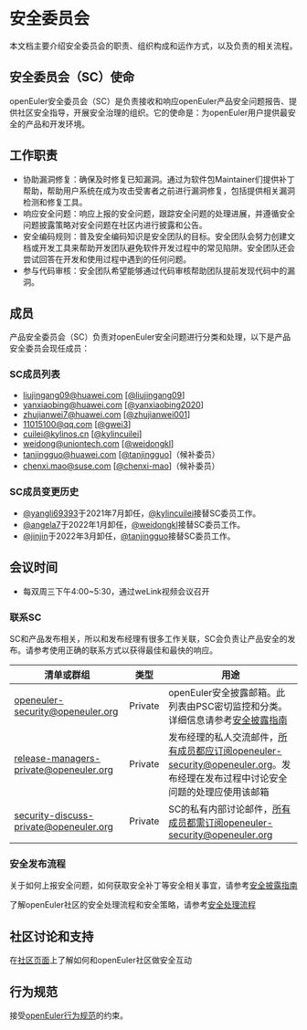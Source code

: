 # 安全委员会

本文档主要介绍安全委员会的职责、组织构成和运作方式，以及负责的相关流程。



## 安全委员会（SC）使命

openEuler安全委员会（SC）是负责接收和响应openEuler产品安全问题报告、提供社区安全指导，开展安全治理的组织。它的使命是：为openEuler用户提供最安全的产品和开发环境。



## 工作职责

+ 协助漏洞修复：确保及时修复已知漏洞。通过为软件包Maintainer们提供补丁帮助，帮助用户系统在成为攻击受害者之前进行漏洞修复，包括提供相关漏洞检测和修复工具。
+ 响应安全问题：响应上报的安全问题，跟踪安全问题的处理进展，并遵循安全问题披露策略对安全问题在社区内进行披露和公告。
+ 安全编码规则：普及安全编码知识是安全团队的目标。安全团队会努力创建文档或开发工具来帮助开发团队避免软件开发过程中的常见陷阱。安全团队还会尝试回答在开发和使用过程中遇到的任何问题。
+ 参与代码审核：安全团队希望能够通过代码审核帮助团队提前发现代码中的漏洞。



## 成员

产品安全委员会（SC）负责对openEuler安全问题进行分类和处理，以下是产品安全委员会现任成员：

### SC成员列表

- <liujingang09@huawei.com> [[@liujingang09](https://gitee.com/liujingang09)]
- <yanxiaobing@huawei.com> [[@yanxiaobing2020](https://gitee.com/yanxiaobing2020)]
- <zhujianwei7@huawei.com> [[@zhujianwei001](https://gitee.com/zhujianwei001)]
- <11015100@qq.com> [[@gwei3](https://gitee.com/gwei3)]
- <cuilei@kylinos.cn> [[@kylincuilei](https://gitee.com/kylincuilei)]
- <weidong@uniontech.com> [[@weidongkl](https://gitee.com/weidongkl)]
- <tanjingguo@huawei.com> [[@tanjingguo](https://gitee.com/tanjingguo)]（候补委员）
- <chenxi.mao@suse.com> [[@chenxi-mao](https://gitee.com/chenxi-mao)]（候补委员）

### SC成员变更历史
- [@yangli69393](https://gitee.com/yangli69393)于2021年7月卸任，[@kylincuilei](https://gitee.com/kylincuilei)接替SC委员工作。
- [@angela7](https://gitee.com/angela7)于2022年1月卸任，[@weidongkl](https://gitee.com/weidongkl)接替SC委员工作。
- [@jinjin](https://gitee.com/jinjin)于2022年3月卸任，[@tanjingguo](https://gitee.com/tanjingguo)接替SC委员工作。


## 会议时间

- 每双周三下午4:00~5:30，通过weLink视频会议召开



### 联系SC

SC和产品发布相关，所以和发布经理有很多工作关联，SC会负责让产品安全的发布。请参考使用正确的联系方式以获得最佳和最快的响应。

| 清单或群组                             | 类型    | 用途                                                         |
| -------------------------------------- | ------- | ------------------------------------------------------------ |
| openeuler-security@openeuler.org       | Private | openEuler安全披露邮箱。此列表由PSC密切监控和分类。详细信息请参考[安全披露指南](security-disclosure.md) |
| release-managers-private@openeuler.org | Private | 发布经理的私人交流邮件，所有成员都应订阅openeuler-security@openeuler.org。发布经理在发布过程中讨论安全问题的处理应使用该邮箱 |
| security-discuss-private@openeuler.org | Private | SC的私有内部讨论邮件，所有成员都需订阅openeuler-security@openeuler.org |



### 安全发布流程

关于如何上报安全问题，如何获取安全补丁等安全相关事宜，请参考[安全披露指南](security-disclosure.md)

了解openEuler社区的安全处理流程和安全策略，请参考[安全处理流程](security-process.md)



## 社区讨论和支持

在[社区页面](https://openEuler.org)上了解如何和openEuler社区做安全互动



## 行为规范

接受[openEuler行为规范]()的约束。
